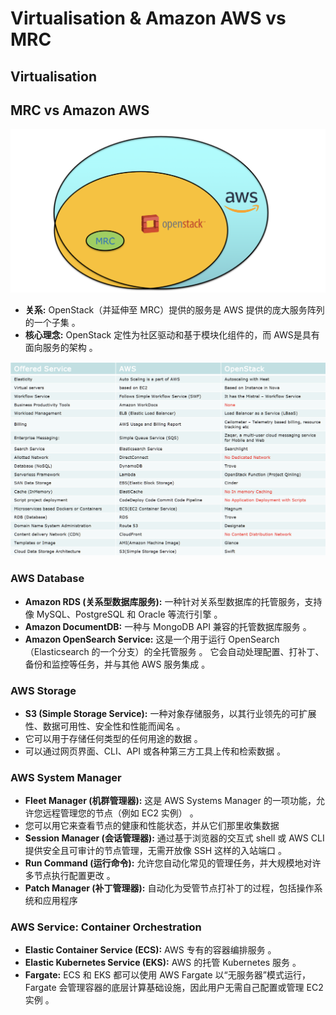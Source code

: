 # Virtualisation & Amazon AWS vs MRC

## Virtualisation

## MRC vs Amazon AWS

![](images/Pasted%20image%2020250622124735.png)
- **关系:** OpenStack（并延伸至 MRC）提供的服务是 AWS 提供的庞大服务阵列的一个子集 。
- **核心理念:** OpenStack 定性为社区驱动和基于模块化组件的，而 AWS是具有面向服务的架构 。

![](images/Pasted%20image%2020250622124905.png)

### AWS Database

- **Amazon RDS (关系型数据库服务):** 一种针对关系型数据库的托管服务，支持像 MySQL、PostgreSQL 和 Oracle 等流行引擎 。
- **Amazon DocumentDB:** 一种与 MongoDB API 兼容的托管数据库服务 。
- **Amazon OpenSearch Service:** 这是一个用于运行 OpenSearch（Elasticsearch 的一个分支）的全托管服务 。 它会自动处理配置、打补丁、备份和监控等任务，并与其他 AWS 服务集成 。

### AWS Storage

- **S3 (Simple Storage Service):** 一种对象存储服务，以其行业领先的可扩展性、数据可用性、安全性和性能而闻名 。
- 它可以用于存储任何类型的任何用途的数据 。
- 可以通过网页界面、CLI、API 或各种第三方工具上传和检索数据 。

### AWS System Manager

- **Fleet Manager (机群管理器):** 这是 AWS Systems Manager 的一项功能，允许您远程管理您的节点（例如 EC2 实例） 。
- 您可以用它来查看节点的健康和性能状态，并从它们那里收集数据 
- **Session Manager (会话管理器):** 通过基于浏览器的交互式 shell 或 AWS CLI 提供安全且可审计的节点管理，无需开放像 SSH 这样的入站端口 。
- **Run Command (运行命令):** 允许您自动化常见的管理任务，并大规模地对许多节点执行配置更改 。
- **Patch Manager (补丁管理器):** 自动化为受管节点打补丁的过程，包括操作系统和应用程序

### AWS Service: Container Orchestration

- **Elastic Container Service (ECS):** AWS 专有的容器编排服务 。
- **Elastic Kubernetes Service (EKS):** AWS 的托管 Kubernetes 服务 。
- **Fargate:** ECS 和 EKS 都可以使用 AWS Fargate 以“无服务器”模式运行，Fargate 会管理容器的底层计算基础设施，因此用户无需自己配置或管理 EC2 实例 。